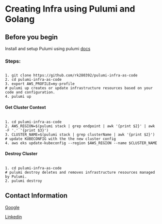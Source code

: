 <h1>Creating Infra using Pulumi and Golang</h1>

 <h2>Before you begin</h2>
 
 Install and setup Pulumi using pulumi [docs](https://www.pulumi.com/docs/clouds/aws/get-started/begin/) 

 <h3> Steps: </h3>
 
```shell

1. git clone https://github.com/rk280392/pulumi-infra-as-code
2. cd pulumi-infra-as-code
3. export AWS_PROFILE=my-profile
# pulumi up creates or update infrastructure resources based on your code and configuration.
4. pulumi up
```
<h4>Get Cluster Context</h4>

```shell

1. cd pulumi-infra-as-code
2. AWS_REGION=$(pulumi stack | grep endpoint | awk '{print $2}' | awk -F '.' '{print $3}')
3. CLUSTER_NAME=$(pulumi stack | grep clusterName | awk '{print $2}')
# update KUBECONFIG with the the new cluster config
4. aws eks update-kubeconfig --region $AWS_REGION --name $CLUSTER_NAME
```

<h4>Destroy Cluster</h4>

```shell

1. cd pulumi-infra-as-code
# pulumi destroy deletes and removes infrastructure resources managed by Pulumi.
2. pulumi destroy

```
<h2> Contact Information </h2>

[Google](k90229@gmail.com)

[Linkedin](https://www.linkedin.com/in/rajesh-kumar-624082ab/) 
